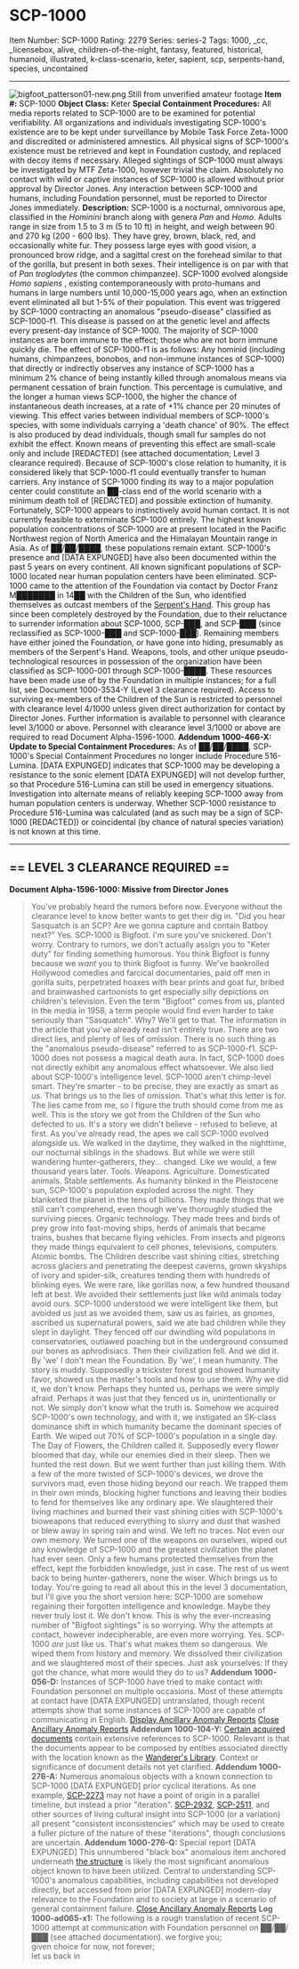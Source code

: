 # SCP-1000
Item Number: SCP-1000
Rating: 2279
Series: series-2
Tags: 1000, _cc, _licensebox, alive, children-of-the-night, fantasy, featured, historical, humanoid, illustrated, k-class-scenario, keter, sapient, scp, serpents-hand, species, uncontained

---

![bigfoot_patterson01-new.png](https://scp-wiki.wdfiles.com/local--files/scp-1000/bigfoot_patterson01-new.png)
Still from unverified amateur footage
**Item #:** SCP-1000
**Object Class:** Keter
**Special Containment Procedures:** All media reports related to SCP-1000 are to be examined for potential verifiability. All organizations and individuals investigating SCP-1000's existence are to be kept under surveillance by Mobile Task Force Zeta-1000 and discredited or administered amnestics. All physical signs of SCP-1000's existence must be retrieved and kept in Foundation custody, and replaced with decoy items if necessary. Alleged sightings of SCP-1000 must always be investigated by MTF Zeta-1000, however trivial the claim.
Absolutely no contact with wild or captive instances of SCP-1000 is allowed without prior approval by Director Jones. Any interaction between SCP-1000 and humans, including Foundation personnel, must be reported to Director Jones immediately.
**Description:** SCP-1000 is a nocturnal, omnivorous ape, classified in the _Hominini_ branch along with genera _Pan_ and _Homo_. Adults range in size from 1.5 to 3 m (5 to 10 ft) in height, and weigh between 90 and 270 kg (200 - 600 lbs). They have grey, brown, black, red, and occasionally white fur. They possess large eyes with good vision, a pronounced brow ridge, and a sagittal crest on the forehead similar to that of the gorilla, but present in both sexes. Their intelligence is on par with that of _Pan troglodytes_ (the common chimpanzee).
SCP-1000 evolved alongside _Homo sapiens_ , existing contemporaneously with proto-humans and humans in large numbers until 10,000-15,000 years ago, when an extinction event eliminated all but 1-5% of their population. This event was triggered by SCP-1000 contracting an anomalous "pseudo-disease" classified as SCP-1000-f1. This disease is passed on at the genetic level and affects every present-day instance of SCP-1000. The majority of SCP-1000 instances are born immune to the effect; those who are not born immune quickly die.
The effect of SCP-1000-f1 is as follows: Any hominid (including humans, chimpanzees, bonobos, and non-immune instances of SCP-1000) that directly or indirectly observes any instance of SCP-1000 has a minimum 2% chance of being instantly killed through anomalous means via permanent cessation of brain function. This percentage is cumulative, and the longer a human views SCP-1000, the higher the chance of instantaneous death increases, at a rate of +1% chance per 20 minutes of viewing. This effect varies between individual members of SCP-1000's species, with some individuals carrying a 'death chance' of 90%. The effect is also produced by dead individuals, though small fur samples do not exhibit the effect.
Known means of preventing this effect are small-scale only and include [REDACTED] (see attached documentation; Level 3 clearance required).
Because of SCP-1000's close relation to humanity, it is considered likely that SCP-1000-f1 could eventually transfer to human carriers. Any instance of SCP-1000 finding its way to a major population center could constitute an ██-class end of the world scenario with a minimum death toll of [REDACTED] and possible extinction of humanity. Fortunately, SCP-1000 appears to instinctively avoid human contact.
It is not currently feasible to exterminate SCP-1000 entirely.
The highest known population concentrations of SCP-1000 are at present located in the Pacific Northwest region of North America and the Himalayan Mountain range in Asia. As of ██/██/████, these populations remain extant. SCP-1000's presence and [DATA EXPUNGED] have also been documented within the past 5 years on every continent. All known significant populations of SCP-1000 located near human population centers have been eliminated.
SCP-1000 came to the attention of the Foundation via contact by Doctor Franz M███████ in 14██ with the Children of the Sun, who identified themselves as outcast members of the [Serpent's Hand](/serpent-s-hand-hub). This group has since been completely destroyed by the Foundation, due to their reluctance to surrender information about SCP-1000, SCP-███, and SCP-███ (since reclassified as SCP-1000-███ and SCP-1000-███). Remaining members have either joined the Foundation, or have gone into hiding, presumably as members of the Serpent's Hand. Weapons, tools, and other unique pseudo-technological resources in possession of the organization have been classified as SCP-1000-001 through SCP-1000-████. These resources have been made use of by the Foundation in multiple instances; for a full list, see Document 1000-3534-Y (Level 3 clearance required). Access to surviving ex-members of the Children of the Sun is restricted to personnel with clearance level 4/1000 unless given direct authorization for contact by Director Jones.
Further information is available to personnel with clearance level 3/1000 or above. Personnel with clearance level 3/1000 or above are required to read Document Alpha-1596-1000.
**Addendum 1000-466-X: Update to Special Containment Procedures:** As of ██/██/████, SCP-1000's Special Containment Procedures no longer include Procedure 516-Lumina. [DATA EXPUNGED] indicates that SCP-1000 may be developing a resistance to the sonic element [DATA EXPUNGED] will not develop further, so that Procedure 516-Lumina can still be used in emergency situations. Investigation into alternate means of reliably keeping SCP-1000 away from human population centers is underway. Whether SCP-1000 resistance to Procedure 516-Lumina was calculated (and as such may be a sign of SCP-1000 [REDACTED]) or coincidental (by chance of natural species variation) is not known at this time.
* * *
## == LEVEL 3 CLEARANCE REQUIRED ==
**Document Alpha-1596-1000: Missive from Director Jones**
> You've probably heard the rumors before now. Everyone without the clearance level to know better wants to get their dig in. "Did you hear Sasquatch is an SCP? Are we gonna capture and contain Batboy next?"
> Yes. SCP-1000 is Bigfoot.
> I'm sure you've snickered. Don't worry. Contrary to rumors, we don't actually assign you to "Keter duty" for finding something humorous.
> You think Bigfoot is funny because we _want_ you to think Bigfoot is funny. We've bankrolled Hollywood comedies and farcical documentaries, paid off men in gorilla suits, perpetrated hoaxes with bear prints and goat fur, bribed and brainwashed cartoonists to get especially silly depictions on children's television. Even the term "Bigfoot" comes from us, planted in the media in 1958, a term people would find even harder to take seriously than "Sasquatch".
> Why? We'll get to that.
> The information in the article that you've already read isn't entirely true. There are two direct lies, and plenty of lies of omission.
> There is no such thing as the "anomalous pseudo-disease" referred to as SCP-1000-f1. SCP-1000 does not possess a magical death aura. In fact, SCP-1000 does not directly exhibit any anomalous effect whatsoever.
> We also lied about SCP-1000's intelligence level. SCP-1000 aren't chimp-level smart. They're smarter - to be precise, they are exactly as smart as us.
> That brings us to the lies of omission. That's what this letter is for. The lies came from me, so I figure the truth should come from me as well.
> This is the story we got from the Children of the Sun who defected to us. It's a story we didn't believe - refused to believe, at first.
> As you've already read, the apes we call SCP-1000 evolved alongside us. We walked in the daytime, they walked in the nighttime, our nocturnal siblings in the shadows.
> But while we were still wandering hunter-gatherers, they… changed. Like we would, a few thousand years later. Tools. Weapons. Agriculture. Domesticated animals. Stable settlements. As humanity blinked in the Pleistocene sun, SCP-1000's population exploded across the night. They blanketed the planet in the tens of billions.
> They made things that we still can't comprehend, even though we've thoroughly studied the surviving pieces. Organic technology. They made trees and birds of prey grow into fast-moving ships, herds of animals that became trains, bushes that became flying vehicles. From insects and pigeons they made things equivalent to cell phones, televisions, computers. Atomic bombs. The Children describe vast shining cities, stretching across glaciers and penetrating the deepest caverns, grown skyships of ivory and spider-silk, creatures tending them with hundreds of blinking eyes.
> We were rare, like gorillas now, a few hundred thousand left at best. We avoided their settlements just like wild animals today avoid ours. SCP-1000 understood we were intelligent like them, but avoided us just as we avoided them, saw us as fairies, as gnomes, ascribed us supernatural powers, said we ate bad children while they slept in daylight. They fenced off our dwindling wild populations in conservatories, outlawed poaching but in the underground consumed our bones as aphrodisiacs.
> Then their civilization fell. And we did it. By 'we' I don't mean the Foundation. By 'we', I mean humanity.
> The story is muddy. Supposedly a trickster forest god showed humanity favor, showed us the master's tools and how to use them. Why we did it, we don't know. Perhaps they hunted us, perhaps we were simply afraid. Perhaps it was just that they fenced us in, unintentionally or not. We simply don't know what the truth is. Somehow we acquired SCP-1000's own technology, and with it, we instigated an SK-class dominance shift in which humanity became the dominant species of Earth.
> We wiped out 70% of SCP-1000's population in a single day. The Day of Flowers, the Children called it. Supposedly every flower bloomed that day, while our enemies died in their sleep. Then we hunted the rest down. But we went further than just killing them. With a few of the more twisted of SCP-1000's devices, we drove the survivors mad, even those hiding beyond our reach. We trapped them in their own minds, blocking higher functions and leaving their bodies to fend for themselves like any ordinary ape. We slaughtered their living machines and burned their vast shining cities with SCP-1000's bioweapons that reduced everything to slurry and dust that washed or blew away in spring rain and wind.
> We left no traces. Not even our own memory. We turned one of the weapons on ourselves, wiped out any knowledge of SCP-1000 and the greatest civilization the planet had ever seen. Only a few humans protected themselves from the effect, kept the forbidden knowledge, just in case. The rest of us went back to being hunter-gatherers, none the wiser.
> Which brings us to today.
> You're going to read all about this in the level 3 documentation, but I'll give you the short version here: SCP-1000 are somehow regaining their forgotten intelligence and knowledge. Maybe they never truly lost it. We don't know.
> This is why the ever-increasing number of "Bigfoot sightings" is so worrying. Why the attempts at contact, however indecipherable, are even more worrying.
> Yes. SCP-1000 _are_ just like us. That's what makes them so dangerous. We wiped them from history and memory. We dissolved their civilization and we slaughtered most of their species. Just ask yourselves: If they got the chance, what more would they do to us?
**Addendum 1000-056-D:** Instances of SCP-1000 have tried to make contact with Foundation personnel on multiple occasions. Most of these attempts at contact have [DATA EXPUNGED] untranslated, though recent attempts show that some instances of SCP-1000 are capable of communicating in English.
[Display Ancillary Anomaly Reports](javascript:;)
[Close Ancillary Anomaly Reports](javascript:;)
**Addendum 1000-104-Y:** [Certain acquired documents](https://wanderers-library.wikidot.com/the-wandering-boy) contain extensive references to SCP-1000. Relevant is that the documents appear to be composed by entities associated directly with the location known as the [Wanderer's Library](https://wanderers-library.wikidot.com/). Context or significance of document details not yet clarified.
**Addendum 1000-276-A:** Numerous anomalous objects with a known connection to SCP-1000 [DATA EXPUNGED] prior cyclical iterations. As one example, [SCP-2273](/scp-2273) may not have a point of origin in a parallel timeline, but instead a prior "iteration". [SCP-2932](/scp-2932), [SCP-2511](/scp-2511), and other sources of living cultural insight into SCP-1000 (or a variation) all present "consistent inconsistencies" which may be used to create a fuller picture of the nature of these "iterations", though conclusions are uncertain.
**Addendum 1000-276-Q:** Special report [DATA EXPUNGED] This unnumbered "black box" anomalous item anchored underneath [the structure](/scp-2000) is likely the most significant anomalous object known to have been utilized. Central to understanding SCP-1000's anomalous capabilities, including capabilities not developed directly, but accessed from prior [DATA EXPUNGED] modern-day relevance to the Foundation and to society at large in a scenario of general containment failure.
[Close Ancillary Anomaly Reports](javascript:;)
**Log 1000-ad065-x1:** The following is a rough translation of recent SCP-1000 attempt at communication with Foundation personnel on ██/██/███ (see attached documentation).
> we forgive you;  
>  given choice for now, not forever;  
>  let us back in
